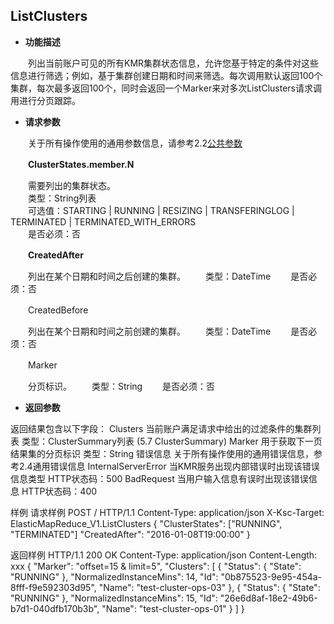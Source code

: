 ## ListClusters

* **功能描述**

　　列出当前账户可见的所有KMR集群状态信息，允许您基于特定的条件对这些信息进行筛选；例如，基于集群创建日期和时间来筛选。每次调用默认返回100个集群，每次最多返回100个，同时会返回一个Marker来对多次ListClusters请求调用进行分页跟踪。
  
* **请求参数**
 
　　关于所有操作使用的通用参数信息，请参考2.2[公共参数](gong_gong_can_shu.md)
  
　　**ClusterStates.member.N**
  
　　需要列出的集群状态。<br>
　　类型：String列表<br>
　　可选值：STARTING | RUNNING | RESIZING | TRANSFERINGLOG | TERMINATED | TERMINATED_WITH_ERRORS<br>
　　是否必须：否
  
　　**CreatedAfter**
  
　　列出在某个日期和时间之后创建的集群。
　　类型：DateTime
　　是否必须：否
  
　　CreatedBefore
  
　　列出在某个日期和时间之前创建的集群。
　　类型：DateTime
　　是否必须：否
  
　　Marker
  
　　分页标识。
　　类型：String
　　是否必须：否
  
* **返回参数**

返回结果包含以下字段：
Clusters
当前账户满足请求中给出的过滤条件的集群列表
类型：ClusterSummary列表 (5.7 ClusterSummary)
Marker
用于获取下一页结果集的分页标识
类型：String
错误信息
关于所有操作使用的通用错误信息，参考2.4通用错误信息
InternalServerError
当KMR服务出现内部错误时出现该错误信息类型
HTTP状态码：500
BadRequest
当用户输入信息有误时出现该错误信息
HTTP状态码：400

样例
请求样例
POST / HTTP/1.1
Content-Type: application/json
X-Ksc-Target: ElasticMapReduce_V1.ListClusters
{
    "ClusterStates": ["RUNNING", "TERMINATED"]
    "CreatedAfter": "2016-01-08T19:00:00"
}

返回样例
HTTP/1.1 200 OK
Content-Type: application/json
Content-Length: xxx
{
    "Marker": "offset=15 & limit=5",
    "Clusters": [
        {
            "Status": {
                "State": "RUNNING"
            },
            "NormalizedInstanceMins": 14,
            "Id": "0b875523-9e95-454a-8fff-f9e592303d95",
            "Name": "test-cluster-ops-03"
        },
        {
            "Status": {
                "State": "RUNNING"
            },
            "NormalizedInstanceMins": 15,
            "Id": "26e6d8af-18e2-49b6-b7d1-040dfb170b3b",
            "Name": "test-cluster-ops-01"
        }
    ]
}

